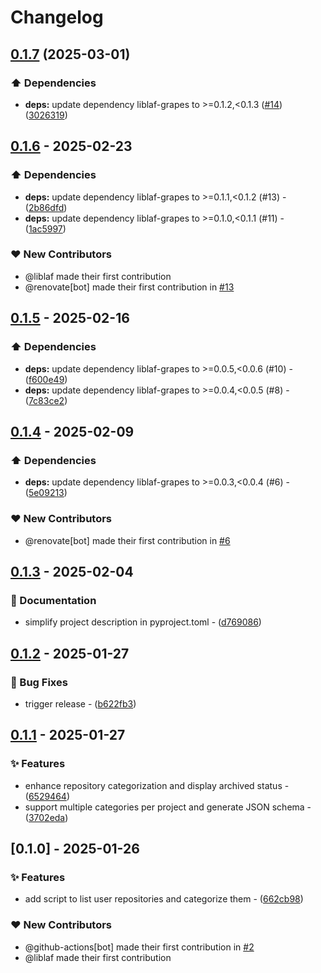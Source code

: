 # Changelog

## [0.1.7](https://github.com/liblaf/awesome-list-generator/compare/v0.1.6...v0.1.7) (2025-03-01)


### ⬆️ Dependencies

* **deps:** update dependency liblaf-grapes to &gt;=0.1.2,&lt;0.1.3 ([#14](https://github.com/liblaf/awesome-list-generator/issues/14)) ([3026319](https://github.com/liblaf/awesome-list-generator/commit/3026319877ab79cb4d2248c0b0b6130c9306f15d))

## [0.1.6](https://github.com/liblaf/awesome-list-generator/compare/v0.1.5..v0.1.6) - 2025-02-23

### ⬆️ Dependencies

- **deps:** update dependency liblaf-grapes to >=0.1.1,<0.1.2 (#13) - ([2b86dfd](https://github.com/liblaf/awesome-list-generator/commit/2b86dfd10619c9857d4ee5bf8ede6d8667c1a666))
- **deps:** update dependency liblaf-grapes to >=0.1.0,<0.1.1 (#11) - ([1ac5997](https://github.com/liblaf/awesome-list-generator/commit/1ac599774bf69255d2cfd79ed3d8942a9b4206ba))

### ❤️ New Contributors

- @liblaf made their first contribution
- @renovate[bot] made their first contribution in [#13](https://github.com/liblaf/awesome-list-generator/pull/13)

## [0.1.5](https://github.com/liblaf/awesome-list-generator/compare/v0.1.4..v0.1.5) - 2025-02-16

### ⬆️ Dependencies

- **deps:** update dependency liblaf-grapes to >=0.0.5,<0.0.6 (#10) - ([f600e49](https://github.com/liblaf/awesome-list-generator/commit/f600e49853a78d3f134bb112f562a413467fe2fa))
- **deps:** update dependency liblaf-grapes to >=0.0.4,<0.0.5 (#8) - ([7c83ce2](https://github.com/liblaf/awesome-list-generator/commit/7c83ce29fcf5cf7353b934d1049eaf8d986f86e2))

## [0.1.4](https://github.com/liblaf/awesome-list-generator/compare/v0.1.3..v0.1.4) - 2025-02-09

### ⬆️ Dependencies

- **deps:** update dependency liblaf-grapes to >=0.0.3,<0.0.4 (#6) - ([5e09213](https://github.com/liblaf/awesome-list-generator/commit/5e0921360dc79fcb708345eebd9a34f08552da22))

### ❤️ New Contributors

- @renovate[bot] made their first contribution in [#6](https://github.com/liblaf/awesome-list-generator/pull/6)

## [0.1.3](https://github.com/liblaf/awesome-list-generator/compare/v0.1.2..v0.1.3) - 2025-02-04

### 📝 Documentation

- simplify project description in pyproject.toml - ([d769086](https://github.com/liblaf/awesome-list-generator/commit/d76908691e0fd3e6cc241f7f233386884bb96b83))

## [0.1.2](https://github.com/liblaf/awesome-list-generator/compare/v0.1.1..v0.1.2) - 2025-01-27

### 🐛 Bug Fixes

- trigger release - ([b622fb3](https://github.com/liblaf/awesome-list-generator/commit/b622fb3dbe81f3b94e70302c17bbea66b5552d53))

## [0.1.1](https://github.com/liblaf/awesome-list-generator/compare/v0.1.0..v0.1.1) - 2025-01-27

### ✨ Features

- enhance repository categorization and display archived status - ([6529464](https://github.com/liblaf/awesome-list-generator/commit/652946417bf4be4676cd7e4c74cd99dcb023d9c4))
- support multiple categories per project and generate JSON schema - ([3702eda](https://github.com/liblaf/awesome-list-generator/commit/3702eda47458c9863bea53d91f097d9d02ef4be1))

## [0.1.0] - 2025-01-26

### ✨ Features

- add script to list user repositories and categorize them - ([662cb98](https://github.com/liblaf/awesome-list-generator/commit/662cb98ed1f2140cb2e619de1a378ca6c88aca17))

### ❤️ New Contributors

- @github-actions[bot] made their first contribution in [#2](https://github.com/liblaf/awesome-list-generator/pull/2)
- @liblaf made their first contribution
